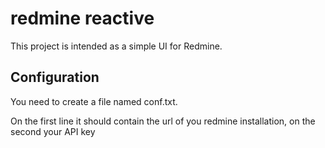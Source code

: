 # redmine reactive

This project is intended as a simple UI for Redmine.

## Configuration

You need to create a file named conf.txt.

On the first line it should contain the url of you redmine installation, on the second your API key